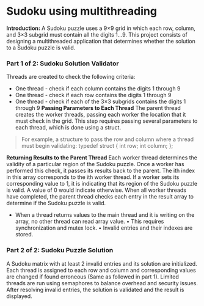 # Sudoku using multithreading

**Introduction:**
A Sudoku puzzle uses a 9×9 grid in which each row, column, and 3×3 subgrid must contain all the digits 1...9.
This project consists of designing a multithreaded application that determines whether the solution to a Sudoku puzzle is valid.

### Part 1 of 2: Sudoku Solution Validator
Threads are created to check the following criteria:
* One thread - check if each column contains the digits 1 through 9
* One thread - check if each row contains the digits 1 through 9
* One thread - check if each of the 3×3 subgrids contains the digits 1 through 9
**Passing Parameters to Each Thread**
The parent thread creates the worker threads, passing each worker the location that it must check in the grid. This step requires passing several parameters to each thread, which is done using a struct.
> For example, a structure to pass the row and column where a thread must begin validating:
> typedef struct {
> int row;
> int column;
> };

**Returning Results to the Parent Thread**
Each worker thread determines the validity of a particular region of the Sudoku puzzle. Once a worker has performed this check, it passes its results back to the parent. The ith index in this array corresponds to the ith worker thread. If a worker sets its corresponding value to 1, it is indicating that its region of the Sudoku puzzle is valid. A value of 0 would indicate otherwise.
When all worker threads have completed, the parent thread checks each entry in the result array to determine if the Sudoku puzzle is valid.
* When a thread returns values to the main thread and it is writing on the array, no other thread can read array value.
• This requires synchronization and mutex lock.
• Invalid entries and their indexes are stored.

### Part 2 of 2: Sudoku Puzzle Solution
A Sudoku matrix with at least 2 invalid entries and its solution are initialized. Each thread is assigned to each row and column and corresponding values are changed if found erroneous (Same as followed in part 1). 
Limited threads are run using semaphores to balance overhead and security issues.
After resolving invalid entries, the solution is validated and the result is displayed.
